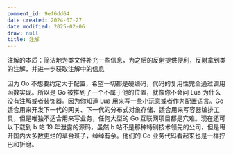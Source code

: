 ```yaml
---
comment_id: 9ef6dd64
date created: 2024-07-27
date modified: 2025-02-06
draw: null
title: 注解
---
```

注解的本质：简洁地为类文件补充一些信息，为之后的反射提供便利，反射拿到类的注解，并进一步获取注解中的信息

因为 Go 不想要约定大于配置，希望一切都是硬编码，代码的复用性完全通过调用函数实现。所以是 Go 被推到了一个不属于他的位置，就像你不会问 Lua 为什么没有注解或者装饰器。因为你知道 Lua 用来写一些小玩意或者作为配置语言。Go 适合用来开发下一代的网关、下一代的分布式对象存储、适合用来写容器编排工具，但是唯独不适合用来写业务，任何大型的 Go 互联网项目都是穴难。现在还可以下载到 b 站 19 年泄露的源码，虽然 b 站不是那种特别技术领先的公司，但是甩开国内大多数更烂的草台班子，绰绰有余。他们的 Go 业务代码看起来也是一样拧巴和折磨。
